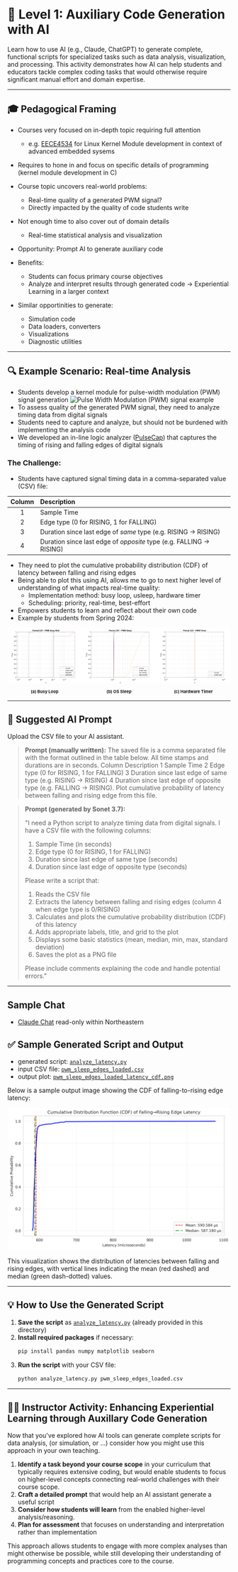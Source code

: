 # 🚀 Level 1: Auxiliary Code Generation with AI

Learn how to use AI (e.g., Claude, ChatGPT) to generate complete, functional scripts for specialized tasks such as data analysis, visualization, and processing. This activity demonstrates how AI can help students and educators tackle complex coding tasks that would otherwise require significant manual effort and domain expertise.

---

## 🎓 Pedagogical Framing

- Courses very focused on in-depth topic requiring full attention
    - e.g. [EECE4534](https://neu-ece-4534.github.io) for Linux Kernel Module development in context of advanced embedded sysems
- Requires to hone in and focus on specific details of programming (kernel module development in C)
- Course topic uncovers real-world problems: 
    - Real-time quality of a generated PWM signal? 
    - Directly impacted by the quality of code students write
- Not enough time to also cover out of domain details 
    - Real-time statistical analysis and visualization 
- Opportunity: Prompt AI to generate auxiliary code
- Benefits:
    - Students can focus primary course objectives
    - Analyze and interpret results through generated code
    -> Experiential Learning in a larger context

- Similar opportinities to generate:
    - Simulation code
    - Data loaders, converters
    - Visualizations
    - Diagnostic utilities

---

## 🔍 Example Scenario: Real-time Analysis

- Students develop a kernel module for pulse-width modulation (PWM) signal generation 
![Pulse Width Modulation (PWM) signal example](https://neu-ece-4534.github.io/media/edgeutil.png)
- To assess quality of the generated PWM signal, they need to analyze timing data from digital signals
- Students need to capture and analyze, but should not be burdened with implementing the analysis code
- We developed an in-line logic analyzer ([PulseCap](https://neu-ece-4534.github.io/pulsecap.html)) that captures the timing of rising and falling edges of digital signals

### The Challenge:
- Students have captured signal timing data in a comma-separated value (CSV) file:

| **Column** | **Description**                                                       |
|:----------:|:----------------------------------------------------------------------|
|     1      | Sample Time                                                           |
|     2      | Edge type (0 for RISING, 1 for FALLING)                               |
|     3      | Duration since last edge of *same* type (e.g. RISING -\> RISING)      |
|     4      | Duration since last edge of *opposite* type (e.g. FALLING -\> RISING) |


- They need to plot the cumulative probability distribution (CDF) of latency between falling and rising edges
- Being able to plot this using AI, allows me to go to next higher level of understanding of what impacts real-time quality: 
  - Implementation method: busy loop, usleep, hardware timer
  - Scheduling: priority, real-time, best-effort
- Empowers students to learn and reflect about their own code
- Example by students from Spring 2024: 
<div style="display: flex; justify-content: space-between; align-items: flex-start; ">

<div style="flex: 1; text-align: center;">
    <img src="period_busy.png" alt="Period Busy Loop" width="100%">
    <br>
    <sub><span style="font-size: 0.8em;"><b>(a) Busy Loop</b></span></sub>
</div>

<div style="flex: 1; text-align: center;">
    <img src="period_sleep.png" alt="Period Sleep" width="100%">
    <br>
    <sub><span style="font-size: 0.8em;"><b>(b) OS Sleep</b></span></sub>
</div>

<div style="flex: 1; text-align: center;">
    <img src="period_timer.png" alt="Period Timer" width="100%">
    <br>
    <sub><span style="font-size: 0.8em;"><b>(c) Hardware Timer</b></span></sub>
</div>

</div>

---


## 🤖 Suggested AI Prompt

Upload the CSV file to your AI assistant. 

> **Prompt (manually written):**
> The saved file is a comma separated file with the format outlined in the table below. All time stamps and durations are in seconds.
 Column Description 1 Sample Time 2 Edge type (0 for RISING, 1 for FALLING) 3 Duration since last edge of same type (e.g. RISING -> RISING) 4 Duration since last edge of opposite type (e.g. FALLING -> RISING). Plot cumulative probability of latency between falling and rising edge from this file.

> **Prompt (generated by Sonet 3.7):**
>
> "I need a Python script to analyze timing data from digital signals. I have a CSV file with the following columns:
> 1. Sample Time (in seconds)
> 2. Edge type (0 for RISING, 1 for FALLING)
> 3. Duration since last edge of same type (seconds)
> 4. Duration since last edge of opposite type (seconds)
> 
> Please write a script that:
> 1. Reads the CSV file
> 2. Extracts the latency between falling and rising edges (column 4 when edge type is 0/RISING)
> 3. Calculates and plots the cumulative probability distribution (CDF) of this latency
> 4. Adds appropriate labels, title, and grid to the plot
> 5. Displays some basic statistics (mean, median, min, max, standard deviation)
> 6. Saves the plot as a PNG file
> 
> Please include comments explaining the code and handle potential errors."

---

## Sample Chat

- [Claude Chat](https://claude.ai/artifacts/50104851-e385-4d9c-b0d0-7b4d39e2826f) read-only within Northeastern


## ✅ Sample Generated Script and Output

- generated script: [`analyze_latency.py`](analyze_latency.py) 
- input CSV file: [`pwm_sleep_edges_loaded.csv`](pwm_sleep_edges_loaded.csv)
- output plot: [`pwm_sleep_edges_loaded_latency_cdf.png`](pwm_sleep_edges_loaded_latency_cdf.png)


Below is a sample output image showing the CDF of falling-to-rising edge latency:

![Falling to Rising Edge Latency CDF](pwm_sleep_edges_loaded_latency_cdf.png)

This visualization shows the distribution of latencies between falling and rising edges, with vertical lines indicating the mean (red dashed) and median (green dash-dotted) values.

---

## 💡 How to Use the Generated Script

1. **Save the script** as [`analyze_latency.py`](analyze_latency.py) (already provided in this directory)
2. **Install required packages** if necessary:
   ```bash
   pip install pandas numpy matplotlib seaborn
   ```
3. **Run the script** with your CSV file:
   ```bash
   python analyze_latency.py pwm_sleep_edges_loaded.csv
   ```

---

## 🧑‍🏫 Instructor Activity: Enhancing Experiential Learning through Auxillary Code Generation

Now that you've explored how AI tools can generate complete scripts for data analysis, (or simulation, or ...) consider how you might use this approach in your own teaching.

1. **Identify a task beyond your course scope** in your curriculum that typically requires extensive coding, but would enable students to focus on higher-level concepts connecting real-world challenges with their course scope.
2. **Craft a detailed prompt** that would help an AI assistant generate a useful script
3. **Consider how students will learn** from the enabled higher-level analysis/reasoning. 
4. **Plan for assessment** that focuses on understanding and interpretation rather than implementation

This approach allows students to engage with more complex analyses than might otherwise be possible, while still developing their understanding of programming concepts and practices core to the course.
